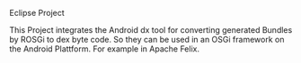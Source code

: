 Eclipse Project

This Project integrates the Android dx tool for converting generated Bundles by ROSGi to dex byte code. So they can be used in an OSGi framework on the Android Plattform. For example in Apache Felix. 
